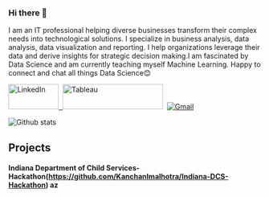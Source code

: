 ### Hi there 👋
I am an IT professional helping diverse businesses transform their complex needs into technological solutions. I specialize in business analysis, data analysis, data visualization and reporting. I help organizations leverage their data and derive insights for strategic decision making.I am fascinated by Data Science and am currently teaching myself Machine Learning. Happy to connect and chat all things Data Science😊

<a href="https://www.linkedin.com/in/kanchanmalhotra/" target="_blank"><img alt="LinkedIn" width="100" height="50" src="https://1000logos.net/wp-content/uploads/2017/03/Linkedin-Logo-500x313.png" />&nbsp;
<a href="https://public.tableau.com/profile/kanchan.malhotra#!/" target="_blank"><img alt="Tableau"  width="200" height="50" src="https://www.tableau.com/sites/default/files/pages/tableaulogo_highres.png" /></a>&nbsp;
<a href="mailto:kanchanlmalhotra@gmail.com" target="_blank"><img alt="Gmail" src="https://ssl.gstatic.com/ui/v1/icons/mail/rfr/logo_gmail_lockup_default_1x_r2.png" /></a> 

![Github stats](https://github-readme-stats.vercel.app/api?username=Kanchanlmalhotra)

## Projects
#### Indiana Department of Child Services- Hackathon(https://github.com/Kanchanlmalhotra/Indiana-DCS-Hackathon) az

<!--
**Kanchanlmalhotra/Kanchanlmalhotra** is a ✨ _special_ ✨ repository because its `README.md` (this file) appears on your GitHub profile.

Here are some ideas to get you started:

- 🔭 I’m currently working on ...
- 🌱 I’m currently learning ...
- 👯 I’m looking to collaborate on ...
- 🤔 I’m looking for help with ...
- 💬 Ask me about ...
- 📫 How to reach me: ...
- 😄 Pronouns: ...
- ⚡ Fun fact: ...
-->
